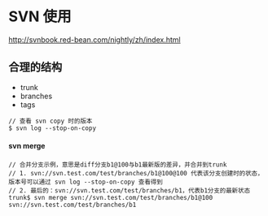 ﻿# SVN 使用
http://svnbook.red-bean.com/nightly/zh/index.html

## 合理的结构
- trunk 
- branches 
- tags


```
// 查看 svn copy 时的版本
$ svn log --stop-on-copy
```

#### svn merge
```
// 合并分支示例，意思是diff分支b1@100与b1最新版的差异，并合并到trunk
// 1. svn://svn.test.com/test/branches/b1@100@100 代表该分支创建时的状态，版本号可以通过 svn log --stop-on-copy 查看得到
// 2. 最后的：svn://svn.test.com/test/branches/b1，代表b1分支的最新状态
trunk$ svn merge svn://svn.test.com/test/branches/b1@100 svn://svn.test.com/test/branches/b1
```
